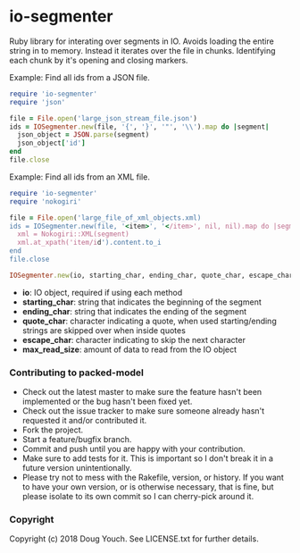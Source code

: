 # io-segmenter

Ruby library for interating over segments in IO.  Avoids loading the entire string in to memory.  Instead it iterates over the file in chunks.  Identifying each chunk by it's opening and closing markers.



Example: Find all ids from a JSON file.

```ruby
require 'io-segmenter'
require 'json'

file = File.open('large_json_stream_file.json')
ids = IOSegmenter.new(file, '{', '}', '"', '\\').map do |segment|
  json_object = JSON.parse(segment)
  json_object['id']
end
file.close
```
Example: Find all ids from an XML file.

```ruby
require 'io-segmenter'
require 'nokogiri'

file = File.open('large_file_of_xml_objects.xml)
ids = IOSegmenter.new(file, '<item>', '</item>', nil, nil).map do |segment|
  xml = Nokogiri::XML(segment)
  xml.at_xpath('item/id').content.to_i
end
file.close
```

```ruby
IOSegmenter.new(io, starting_char, ending_char, quote_char, escape_char, max_read_size)
```

* **io**: IO object, required if using each method
* **starting_char**: string that indicates the beginning of the segment
* **ending_char**: string that indicates the ending of the segment
* **quote_char**: character indicating a quote, when used starting/ending strings are skipped over when inside quotes
* **escape_char**: character indicating to skip the next character
* **max_read_size**: amount of data to read from the IO object

### Contributing to packed-model
 
* Check out the latest master to make sure the feature hasn't been implemented or the bug hasn't been fixed yet.
* Check out the issue tracker to make sure someone already hasn't requested it and/or contributed it.
* Fork the project.
* Start a feature/bugfix branch.
* Commit and push until you are happy with your contribution.
* Make sure to add tests for it. This is important so I don't break it in a future version unintentionally.
* Please try not to mess with the Rakefile, version, or history. If you want to have your own version, or is otherwise necessary, that is fine, but please isolate to its own commit so I can cherry-pick around it.

### Copyright

Copyright (c) 2018 Doug Youch. See LICENSE.txt for
further details.

